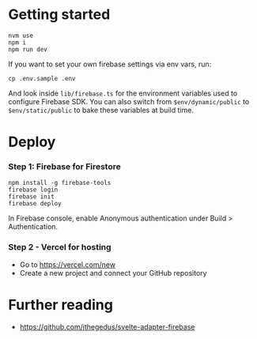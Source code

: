 # Getting started

```
nvm use
npm i
npm run dev
```

If you want to set your own firebase settings via env vars, run:

```
cp .env.sample .env
```

And look inside `lib/firebase.ts` for the environment variables used to configure Firebase SDK.
You can also switch from `$env/dynamic/public` to `$env/static/public`
to bake these variables at build time.

# Deploy

### Step 1: Firebase for Firestore

```
npm install -g firebase-tools
firebase login
firebase init
firebase deploy
```

In Firebase console, enable Anonymous authentication under Build > Authentication.

### Step 2 - Vercel for hosting

- Go to https://vercel.com/new
- Create a new project and connect your GitHub repository

# Further reading

- https://github.com/jthegedus/svelte-adapter-firebase
